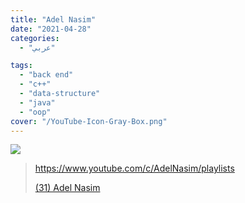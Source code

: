 ```yaml
---
title: "Adel Nasim"
date: "2021-04-28"
categories:
  - "عربي"

tags:
  - "back end"
  - "c++"
  - "data-structure"
  - "java"
  - "oop"
cover: "/YouTube-Icon-Gray-Box.png"
---
```


![](https://yt3.ggpht.com/ytc/AAUvwng1Ph3BupuwlC8e9GRH2MCYZMcTEHV1nA182iZGXA=s176-c-k-c0x00ffffff-no-rj)

> https://www.youtube.com/c/AdelNasim/playlists
>
> [(31) Adel Nasim ](https://www.youtube.com/c/AdelNasim/playlists)
